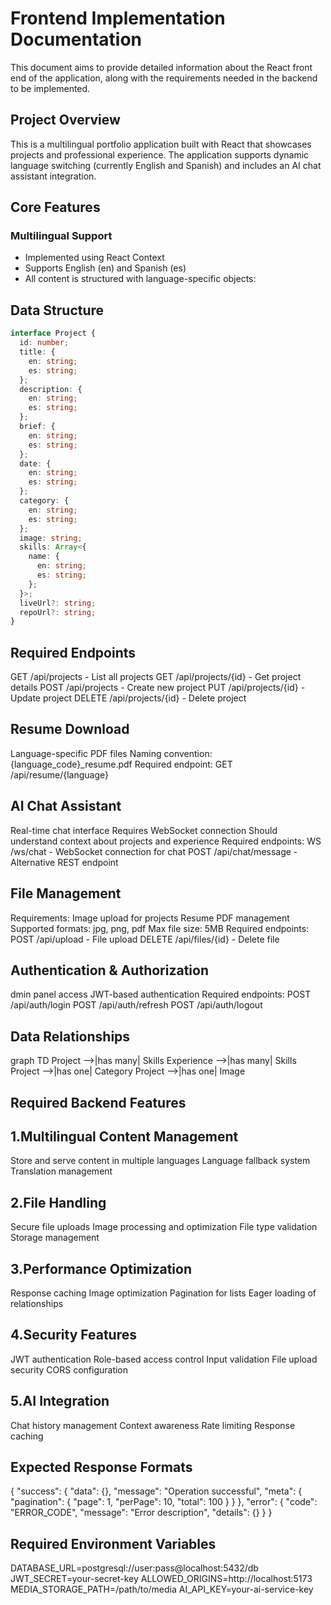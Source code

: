 # Frontend Implementation Documentation
This document aims to provide detailed information about the React front end of the application, along with the requirements needed in the backend to be implemented.
## Project Overview
This is a multilingual portfolio application built with React that showcases projects and professional experience. The application supports dynamic language switching (currently English and Spanish) and includes an AI chat assistant integration.

## Core Features

### Multilingual Support
- Implemented using React Context
- Supports English (en) and Spanish (es)
- All content is structured with language-specific objects:

## Data Structure

```typescript
interface Project {
  id: number;
  title: {
    en: string;
    es: string;
  };
  description: {
    en: string;
    es: string;
  };
  brief: {
    en: string;
    es: string;
  };
  date: {
    en: string;
    es: string;
  };
  category: {
    en: string;
    es: string;
  };
  image: string;
  skills: Array<{
    name: {
      en: string;
      es: string;
    };
  }>;
  liveUrl?: string;
  repoUrl?: string;
}

```

## Required Endpoints

GET /api/projects - List all projects
GET /api/projects/{id} - Get project details
POST /api/projects - Create new project
PUT /api/projects/{id} - Update project
DELETE /api/projects/{id} - Delete project

## Resume Download
Language-specific PDF files
Naming convention: {language_code}_resume.pdf
Required endpoint: GET /api/resume/{language}

## AI Chat Assistant
Real-time chat interface
Requires WebSocket connection
Should understand context about projects and experience
Required endpoints:
WS /ws/chat - WebSocket connection for chat
POST /api/chat/message - Alternative REST endpoint

## File Management
Requirements: 
Image upload for projects
Resume PDF management
Supported formats: jpg, png, pdf
Max file size: 5MB
Required endpoints:
POST /api/upload - File upload
DELETE /api/files/{id} - Delete file

## Authentication & Authorization
dmin panel access
JWT-based authentication
Required endpoints:
POST /api/auth/login
POST /api/auth/refresh
POST /api/auth/logout

## Data Relationships

graph TD
    Project -->|has many| Skills
    Experience -->|has many| Skills
    Project -->|has one| Category
    Project -->|has one| Image


## Required Backend Features

## 1.Multilingual Content Management

Store and serve content in multiple languages
Language fallback system
Translation management

## 2.File Handling

Secure file uploads
Image processing and optimization
File type validation
Storage management

## 3.Performance Optimization

Response caching
Image optimization
Pagination for lists
Eager loading of relationships

## 4.Security Features

JWT authentication
Role-based access control
Input validation
File upload security
CORS configuration

## 5.AI Integration

Chat history management
Context awareness
Rate limiting
Response caching

## Expected Response Formats

{
  "success": {
    "data": {},
    "message": "Operation successful",
    "meta": {
      "pagination": {
        "page": 1,
        "perPage": 10,
        "total": 100
      }
    }
  },
  "error": {
    "code": "ERROR_CODE",
    "message": "Error description",
    "details": {}
  }
}

## Required Environment Variables
DATABASE_URL=postgresql://user:pass@localhost:5432/db
JWT_SECRET=your-secret-key
ALLOWED_ORIGINS=http://localhost:5173
MEDIA_STORAGE_PATH=/path/to/media
AI_API_KEY=your-ai-service-key




